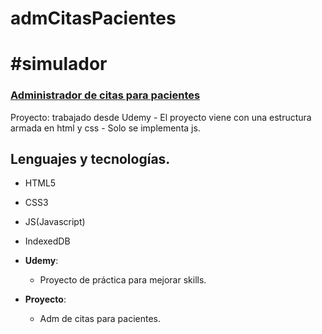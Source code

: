 # admCitasPacientes

# #simulador

### [Administrador de citas para pacientes](https://megagringa.github.io/admCitasPacientes/index.html)

Proyecto: trabajado desde Udemy - El proyecto viene con una estructura armada en html y css - 
         Solo se implementa js. 


## Lenguajes y tecnologías.

- HTML5
- CSS3
- JS(Javascript)
- IndexedDB

- **Udemy**:
    - Proyecto de práctica para mejorar skills.
    
- **Proyecto**:
    - Adm de citas para pacientes.
